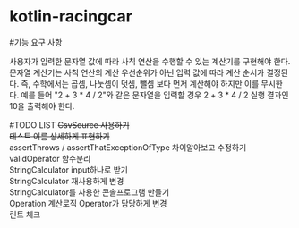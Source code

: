 # kotlin-racingcar

#기능 요구 사항

사용자가 입력한 문자열 값에 따라 사칙 연산을 수행할 수 있는 계산기를 구현해야 한다.
문자열 계산기는 사칙 연산의 계산 우선순위가 아닌 입력 값에 따라 계산 순서가 결정된다. 즉, 수학에서는 곱셈, 나눗셈이 덧셈, 뺄셈 보다 먼저 계산해야 하지만 이를 무시한다.
예를 들어 "2 + 3 * 4 / 2"와 같은 문자열을 입력할 경우 2 + 3 * 4 / 2 실행 결과인 10을 출력해야 한다.

#TODO LIST
~~CsvSource 사용하기~~  
~~테스트 이름 상세하게 표현하기~~  
assertThrows / assertThatExceptionOfType 차이알아보고 수정하기 
validOperator 함수분리  
StringCalculator input하나로 받기    
StringCalculator 재사용하게 변경  
StringCalculator를 사용한 콘솔프로그램 만들기  
Operation 계산로직 Operator가 담당하게 변경  
린트 체크  
